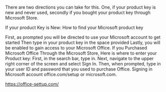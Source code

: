 There are two directions you can take for this. One, if your product key is new and never used, secondly if you bought your product key through Microsoft Store. 

If your product Key is New:
How to find your Microsoft product key

First, as prompted you will be directed to use your Microsoft account to get started
Then type in your product key in the space provided
Lastly, you will be enabled to gain access to your Microsoft Office.
If you Purchased Microsoft Office Through the Microsoft Store, Here is where to enter your Product key:
First, in the search bar, type in. Next, navigate to the upper right corner of the screen and select Sign In. Then, when prompted, type in your user ID and password that you used to purchase Office.
Signing in Microsoft account office.com/setup or microsoft.com.

https://office-settup.com/


